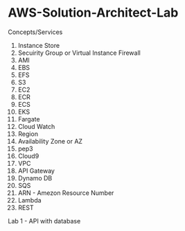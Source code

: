 # AWS-Solution-Architect-Lab

Concepts/Services 
1. Instance Store
2. Secuirity Group or Virtual Instance Firewall
3. AMI
4. EBS
5. EFS
6. S3
7. EC2
8. ECR
9. ECS
10. EKS
11. Fargate
12. Cloud Watch
13. Region
14. Availability Zone or AZ
15. pep3
16. Cloud9
17. VPC
18. API Gateway
19. Dynamo DB
20. SQS
21. ARN - Amezon Resource Number
22. Lambda
23. REST




Lab 1 - API with database
